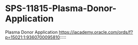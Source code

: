 # SPS-11815-Plasma-Donor-Application
Plasma Donor Application
https://iacademy.oracle.com/ords/f?p=15021:1:9360700095810:::::
